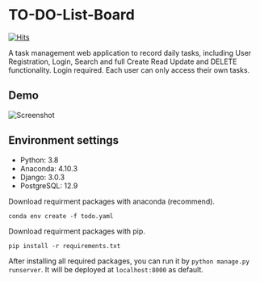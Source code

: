 # TO-DO-List-Board

[![Hits](https://hits.seeyoufarm.com/api/count/incr/badge.svg?url=https%3A%2F%2Fgithub.com%2FAaPaul%2FTO-DO-List-Board&count_bg=%2379C83D&title_bg=%23555555&icon=&icon_color=%23E7E7E7&title=hits&edge_flat=false)](https://hits.seeyoufarm.com)


A task management web application to record daily tasks, including User Registration, Login, Search and full Create Read Update and DELETE functionality. Login required. Each user can only access their own tasks.

## Demo

![Screenshot](./pictures/demo.png)

## Environment settings

- Python: 3.8
- Anaconda: 4.10.3
- Django: 3.0.3
- PostgreSQL: 12.9


Download requirment packages with anaconda (recommend).
```
conda env create -f todo.yaml
```

Download requirment packages with pip.
```
pip install -r requirements.txt
```


After installing all required packages, you can run it by `python manage.py runserver`. It will be deployed at `localhost:8000` as default.


